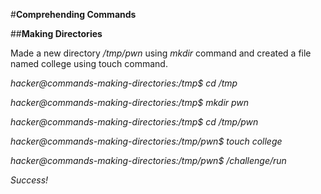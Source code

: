#**Comprehending Commands**

##**Making Directories**

Made a new directory _/tmp/pwn_ using _mkdir_ command and created a file named college using touch command.

_hacker@commands-making-directories:/tmp$ cd /tmp_

_hacker@commands-making-directories:/tmp$ mkdir pwn_

_hacker@commands-making-directories:/tmp$ cd /tmp/pwn_

_hacker@commands-making-directories:/tmp/pwn$ touch college_

_hacker@commands-making-directories:/tmp/pwn$ /challenge/run_

_Success!_
